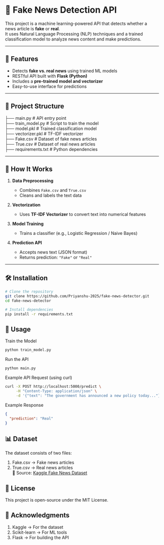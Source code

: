 # 📰 Fake News Detection API

This project is a machine learning-powered API that detects whether a news article is **fake** or **real**.  
It uses Natural Language Processing (NLP) techniques and a trained classification model to analyze news content and make predictions.

---

## 🚀 Features

- Detects **fake vs. real news** using trained ML models  
- RESTful API built with **Flask (Python)**  
- Includes a **pre-trained model and vectorizer**  
- Easy-to-use interface for predictions  

---

## 📁 Project Structure

├── main.py              # API entry point  
├── train_model.py       # Script to train the model  
├── model.pkl            # Trained classification model  
├── vectorizer.pkl       # TF-IDF vectorizer  
├── Fake.csv             # Dataset of fake news articles  
├── True.csv             # Dataset of real news articles  
├── requirements.txt     # Python dependencies  




---

## 🧠 How It Works

1. **Data Preprocessing**  
   - Combines `Fake.csv` and `True.csv`  
   - Cleans and labels the text data  

2. **Vectorization**  
   - Uses **TF-IDF Vectorizer** to convert text into numerical features  

3. **Model Training**  
   - Trains a classifier (e.g., Logistic Regression / Naive Bayes)  

4. **Prediction API**  
   - Accepts news text (JSON format)  
   - Returns prediction: `"Fake"` or `"Real"`  

---

## 🛠 Installation

```bash
# Clone the repository
git clone https://github.com/Priyanshu-2025/fake-news-detector.git
cd fake-news-detector

# Install dependencies
pip install -r requirements.txt
```

## 🧪 Usage
Train the Model
```bash
python train_model.py
```

Run the API
```bash
python main.py
```

Example API Request (using curl)
```bash
curl -X POST http://localhost:5000/predict \
     -H "Content-Type: application/json" \
     -d '{"text": "The government has announced a new policy today..."}'
```

Example Response
```json
{
  "prediction": "Real"
}
```

## 📊 Dataset
The dataset consists of two files:
1. Fake.csv → Fake news articles
2. True.csv → Real news articles  
📌 Source: [Kaggle Fake News Dataset](https://www.kaggle.com/clmentbisaillon/fake-and-real-news-dataset)

## 📄 License
This project is open-source under the MIT License.

## 🙌 Acknowledgments
1. Kaggle → For the dataset
2. Scikit-learn → For ML tools
3. Flask → For building the API

